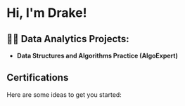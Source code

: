 <h1>Hi, I'm Drake!

<h2>👨‍💻 Data Analytics Projects:</h2>

- <b>Data Structures and Algorithms Practice (AlgoExpert)</b>
 
<h2> Certifications </h2>


Here are some ideas to get you started:
